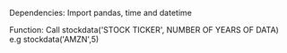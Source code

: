 Dependencies:
Import pandas, time and datetime

Function:
Call stockdata('STOCK TICKER', NUMBER OF YEARS OF DATA)
e.g stockdata('AMZN',5)
